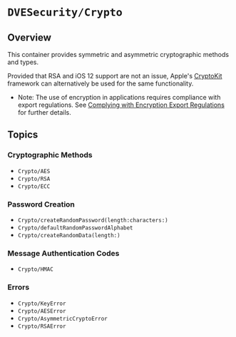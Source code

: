 # ``DVESecurity/Crypto``

## Overview

This container provides symmetric and asymmetric cryptographic methods and types.

Provided that RSA and iOS 12 support are not an issue, Apple's [CryptoKit](https://developer.apple.com/documentation/cryptokit) framework can alternatively be used for the same functionality.

- Note: The use of encryption in applications requires compliance with export regulations. See [Complying with Encryption Export Regulations](https://developer.apple.com/documentation/security/complying_with_encryption_export_regulations) for further details.

## Topics

### Cryptographic Methods
- ``Crypto/AES``
- ``Crypto/RSA``
- ``Crypto/ECC``

### Password Creation
- ``Crypto/createRandomPassword(length:characters:)``
- ``Crypto/defaultRandomPasswordAlphabet``
- ``Crypto/createRandomData(length:)``

### Message Authentication Codes
- ``Crypto/HMAC``

### Errors
- ``Crypto/KeyError``
- ``Crypto/AESError``
- ``Crypto/AsymmetricCryptoError``
- ``Crypto/RSAError``
